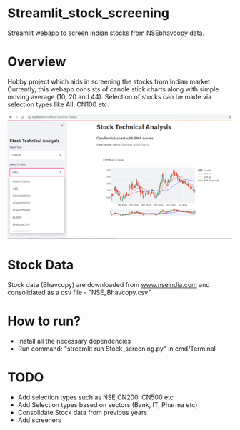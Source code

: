 # Streamlit_stock_screening
Streamlit webapp to screen Indian stocks from NSEbhavcopy data.

# Overview
Hobby project which aids in screening the stocks from Indian market.
Currently, this webapp consists of candle stick charts along with simple moving average (10, 20 and 44).
Selection of stocks can be made via selection types like All, CN100 etc.

![Streamlit webapp Overview](./screenshots/Webapp_overview.png) 

# Stock Data
Stock data (Bhavcopy) are downloaded from www.nseindia.com and consolidated as a csv file - "NSE_Bhavcopy.csv".

# How to run?
- Install all the necessary dependencies
- Run command: "streamlit run Stock_screening.py" in cmd/Terminal

# TODO
- Add selection types such as NSE CN200, CN500 etc 
- Add Selection types based on sectors (Bank, IT, Pharma etc)
- Consolidate Stock data from previous years
- Add screeners
